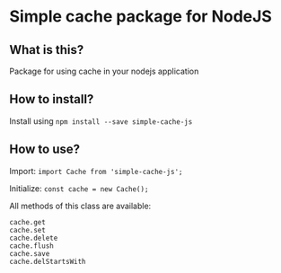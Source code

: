 # Simple cache package for NodeJS

## What is this?

Package for using cache in your nodejs application

## How to install?
Install using `npm install --save simple-cache-js`

## How to use?
Import: `import Cache from 'simple-cache-js';`

Initialize: `const cache = new Cache();`

All methods of this class are available:
```
cache.get
cache.set
cache.delete
cache.flush
cache.save
cache.delStartsWith
```


